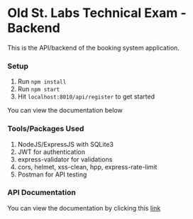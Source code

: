 # Old St. Labs Technical Exam - Backend

This is the API/backend of the booking system application.

### Setup

1. Run `npm install`
2. Run `npm start`
3. Hit `localhost:8010/api/register` to get started

You can view the documentation below

### Tools/Packages Used

1. NodeJS/ExpressJS with SQLite3
2. JWT for authentication
3. express-validator for validations
4. cors, helmet, xss-clean, hpp, express-rate-limit
5. Postman for API testing

### API Documentation

You can view the documentation by clicking this [link](https://documenter.getpostman.com/view/7664978/TVYNXusp)
